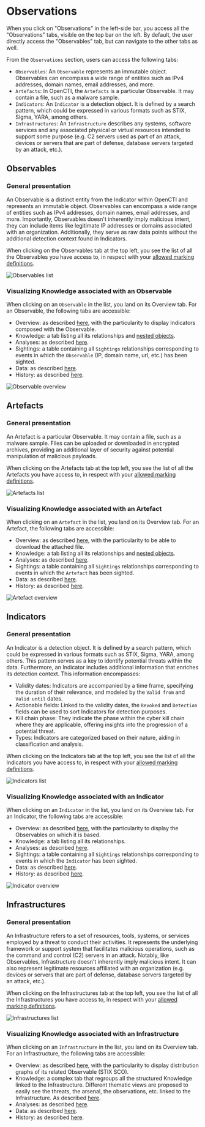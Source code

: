 # Observations

When you click on "Observations" in the left-side bar, you access all the "Observations" tabs, visible on the top bar on the left. By default, the user directly access the "Observables" tab, but can navigate to the other tabs as well.

From the `Observations` section, users can access the following tabs:

- `Observables`: An `Observable` represents an immutable object. Observables can encompass a wide range of entities such as IPv4 addresses, domain names, email addresses, and more.
- `Artefacts`: In OpenCTI, the `Artefacts` is a particular Observable. It may contain a file, such as a malware sample.
- `Indicators`: An `Indicator` is a detection object. It is defined by a search pattern, which could be expressed in various formats such as STIX, Sigma, YARA, among others.
- `Infrastructures`: An `Infrastructure` describes any systems, software services and any associated physical or virtual resources intended to support some purpose (e.g. C2 servers used as part of an attack, devices or servers that are part of defense, database servers targeted by an attack, etc.).


## Observables

### General presentation

An Observable is a distinct entity from the Indicator within OpenCTI and represents an immutable object. Observables can encompass a wide range of entities such as IPv4 addresses, domain names, email addresses, and more. Importantly, Observables doesn't inherently imply malicious intent, they can include items like legitimate IP addresses or domains associated with an organization. Additionally, they serve as raw data points without the additional detection context found in Indicators.

When clicking on the Observables tab at the top left, you see the list of all the Observables you have access to, in respect with your [allowed marking definitions](../administration/users.md).

![Observables list](assets/observables-list-view.png)

### Visualizing Knowledge associated with an Observable

When clicking on an `Observable` in the list, you land on its Overview tab. For an Observable, the following tabs are accessible:

- Overview: as described [here](overview.md#overview-section), with the particularity to display Indicators composed with the Observable.
- Knowledge: a tab listing all its relationships and [nested objects](nested.md).
- Analyses: as described [here](overview.md#analyses-section).
- Sightings: a table containing all `Sightings` relationships corresponding to events in which the `Observable` (IP, domain name, url, etc.) has been sighted.
- Data: as described [here](overview.md#data-section).
- History: as described [here](overview.md#history-section).

![Observable overview](assets/observable_overview.png)


## Artefacts

### General presentation

An Artefact is a particular Observable. It may contain a file, such as a malware sample. Files can be uploaded or downloaded in encrypted archives, providing an additional layer of security against potential manipulation of malicious payloads.

When clicking on the Artefacts tab at the top left, you see the list of all the Artefacts you have access to, in respect with your [allowed marking definitions](../administration/users.md).

![Artefacts list](assets/artefacts-list-view.png)

### Visualizing Knowledge associated with an Artefact

When clicking on an `Artefact` in the list, you land on its Overview tab. For an Artefact, the following tabs are accessible:

- Overview: as described [here](overview.md#overview-section), with the particularity to be able to download the attached file.
- Knowledge: a tab listing all its relationships and [nested objects](nested.md).
- Analyses: as described [here](overview.md#analyses-section).
- Sightings: a table containing all `Sightings` relationships corresponding to events in which the `Artefact` has been sighted.
- Data: as described [here](overview.md#data-section).
- History: as described [here](overview.md#history-section).

![Artefact overview](assets/artefact_overview.png)


## Indicators

### General presentation

An Indicator is a detection object. It is defined by a search pattern, which could be expressed in various formats such as STIX, Sigma, YARA, among others. This pattern serves as a key to identify potential threats within the data. Furthermore, an Indicator includes additional information that enriches its detection context. This information encompasses:

- Validity dates: Indicators are accompanied by a time frame, specifying the duration of their relevance, and modeled by the `Valid from` and `Valid until` dates.
- Actionable fields: Linked to the validity dates, the `Revoked` and `Detection` fields can be used to sort Indicators for detection purposes.
- Kill chain phase: They indicate the phase within the cyber kill chain where they are applicable, offering insights into the progression of a potential threat.
- Types: Indicators are categorized based on their nature, aiding in classification and analysis.

When clicking on the Indicators tab at the top left, you see the list of all the Indicators you have access to, in respect with your [allowed marking definitions](../administration/users.md).

![Indicators list](assets/indicators-list-view.png)

### Visualizing Knowledge associated with an Indicator

When clicking on an `Indicator` in the list, you land on its Overview tab. For an Indicator, the following tabs are accessible:

- Overview: as described [here](overview.md#overview-section), with the particularity to display the Observables on which it is based.
- Knowledge: a tab listing all its relationships.
- Analyses: as described [here](overview.md#analyses-section).
- Sightings: a table containing all `Sightings` relationships corresponding to events in which the `Indicator` has been sighted.
- Data: as described [here](overview.md#data-section).
- History: as described [here](overview.md#history-section).

![Indicator overview](assets/indicator_overview.png)


## Infrastructures

### General presentation

An Infrastructure refers to a set of resources, tools, systems, or services employed by a threat to conduct their activities. It represents the underlying framework or support system that facilitates malicious operations, such as the command and control (C2) servers in an attack. Notably, like Observables, Infrastructure doesn't inherently imply malicious intent. It can also represent legitimate resources affiliated with an organization (e.g. devices or servers that are part of defense, database servers targeted by an attack, etc.).

When clicking on the Infrastructures tab at the top left, you see the list of all the Infrastructures you have access to, in respect with your [allowed marking definitions](../administration/users.md).

![Infrastructures list](assets/infrastructures-list-view.png)

### Visualizing Knowledge associated with an Infrastructure

When clicking on an `Infrastructure` in the list, you land on its Overview tab. For an Infrastructure, the following tabs are accessible:

- Overview: as described [here](overview.md#overview-section), with the particularity to display distribution graphs of its related Observable (STIX SCO).
- Knowledge: a complex tab that regroups all the structured Knowledge linked to the Infrastructure. Different thematic views are proposed to easily see the threats, the arsenal, the observations, etc. linked to the Infrastructure. As described [here](overview.md#knowledge-section).
- Analyses: as described [here](overview.md#analyses-section).
- Data: as described [here](overview.md#data-section).
- History: as described [here](overview.md#history-section).

